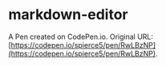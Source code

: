 # markdown-editor

A Pen created on CodePen.io. Original URL: [https://codepen.io/spierce5/pen/RwLBzNP](https://codepen.io/spierce5/pen/RwLBzNP).

